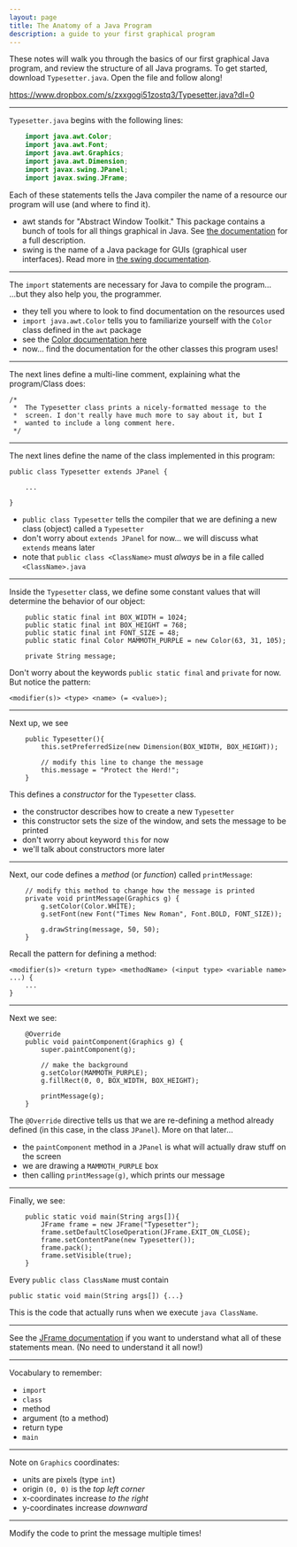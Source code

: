 ```yaml
---
layout: page
title: The Anatomy of a Java Program
description: a guide to your first graphical program
---
```




These notes will walk you through the basics of our first graphical Java program, and review the structure of all Java programs. To get started, download `Typesetter.java`. Open the file and follow along!

https://www.dropbox.com/s/zxxgogi51zostq3/Typesetter.java?dl=0

----------

`Typesetter.java` begins with the following lines:

```java
    import java.awt.Color;
    import java.awt.Font;
    import java.awt.Graphics;
    import java.awt.Dimension;
    import javax.swing.JPanel;
    import javax.swing.JFrame;
```

Each of these statements tells the Java compiler the name of a resource our program will use (and where to find it).

- awt stands for "Abstract Window Toolkit." This package contains a bunch of tools for all things graphical in Java. See [the documentation](https://docs.oracle.com/javase/8/docs/api/java/awt/package-summary.html#package.description) for a full description.
- swing is the name of a Java package for GUIs (graphical user interfaces). Read more in [the swing documentation](https://docs.oracle.com/javase/8/docs/api/javax/swing/package-summary.html).
----------

The `import` statements are necessary for Java to compile the program...
...but they also help you, the programmer.


- they tell you where to look to find documentation on the resources used
- `import java.awt.Color` tells you to familiarize yourself with the `Color` class defined in the `awt` package
- see the [Color documentation here](https://docs.oracle.com/javase/8/docs/api/java/awt/Color.html)
- now... find the documentation for the other classes this program uses!
----------

The next lines define a multi-line comment, explaining what the program/Class does:

    /*
     *  The Typesetter class prints a nicely-formatted message to the
     *  screen. I don't really have much more to say about it, but I
     *  wanted to include a long comment here.
     */
----------

The next lines define the name of the class implemented in this program:


    public class Typesetter extends JPanel {
    
        ...
    
    }
- `public class Typesetter` tells the compiler that we are defining a new class (object) called a `Typesetter`
- don't worry about `extends JPanel` for now... we will discuss what `extends` means later
- note that `public class <ClassName>` must *always* be in a file called `<ClassName>.java`
----------

Inside the `Typesetter` class, we define some constant values that will determine the behavior of our object:


        public static final int BOX_WIDTH = 1024;
        public static final int BOX_HEIGHT = 768;
        public static final int FONT_SIZE = 48;
        public static final Color MAMMOTH_PURPLE = new Color(63, 31, 105);
    
        private String message;

Don't worry about the keywords `public static final` and `private` for now. But notice the pattern:


    <modifier(s)> <type> <name> (= <value>);
----------

Next up, we see

        public Typesetter(){
            this.setPreferredSize(new Dimension(BOX_WIDTH, BOX_HEIGHT));
    
            // modify this line to change the message
            this.message = "Protect the Herd!";
        }

This defines a *constructor* for the `Typesetter` class.

- the constructor describes how to create a new `Typesetter`
- this constructor sets the size of the window, and sets the message to be printed
- don't worry about keyword `this` for now
- we'll talk about constructors more later
----------

Next, our code defines a *method* (or *function*) called `printMessage`:


        // modify this method to change how the message is printed
        private void printMessage(Graphics g) {
            g.setColor(Color.WHITE);
            g.setFont(new Font("Times New Roman", Font.BOLD, FONT_SIZE));
    
            g.drawString(message, 50, 50);
        }

Recall the pattern for defining a method:

    <modifier(s)> <return type> <methodName> (<input type> <variable name> ...) {
        ...
    }
----------

Next we see:

        @Override
        public void paintComponent(Graphics g) {
            super.paintComponent(g);
    
            // make the background
            g.setColor(MAMMOTH_PURPLE);
            g.fillRect(0, 0, BOX_WIDTH, BOX_HEIGHT);
    
            printMessage(g);
        }

The `@Override` directive tells us that we are re-defining a method already defined (in this case, in the class `JPanel`). More on that later...

- the `paintComponent` method in a `JPanel` is what will actually draw stuff on the screen
- we are drawing a `MAMMOTH_PURPLE` box
- then calling `printMessage(g)`, which prints our message
----------

Finally, we see:

        public static void main(String args[]){
            JFrame frame = new JFrame("Typesetter");
            frame.setDefaultCloseOperation(JFrame.EXIT_ON_CLOSE);
            frame.setContentPane(new Typesetter());
            frame.pack();
            frame.setVisible(true);
        }

Every `public class ClassName` must contain


    public static void main(String args[]) {...}

This is the code that actually runs when we execute `java ClassName`.

----------

See the [JFrame documentation](https://docs.oracle.com/javase/8/docs/api/javax/swing/JFrame.html) if you want to understand what all of these statements mean. (No need to understand it all now!)

----------

Vocabulary to remember:

- `import`
- `class`
- method
- argument (to a method)
- return type
- `main`
----------

Note on `Graphics` coordinates:

- units are pixels (type `int`)
- origin `(0, 0)` is the *top left corner*
- x-coordinates increase *to the right*
- y-coordinates increase *downward*
----------

Modify the code to print the message multiple times!
